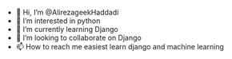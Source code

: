 - 👋 Hi, I’m @AlirezageekHaddadi
- 👀 I’m interested in python
- 🌱 I’m currently learning Django
- 💞️ I’m looking to collaborate on Django
- 📫 How to reach me easiest learn django and machine learning

<!---
AlirezageekHaddadi/AlirezageekHaddadi is a ✨ special ✨ repository because its `README.md` (this file) appears on your GitHub profile.
You can click the Preview link to take a look at your changes.
--->
